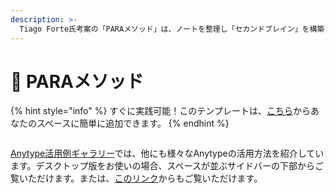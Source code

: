 ```yaml
---
description: >-
  Tiago Forte氏考案の「PARAメソッド」は、ノートを整理し「セカンドブレイン」を構築するための効果的な手法です。Anytypeでの実践方法と活用例をご紹介します。
---
```


# 🧠 PARAメソッド

{% hint style="info" %}
すぐに実践可能！このテンプレートは、[こちら](https://gallery.any.coop/?experience=para_lite)からあなたのスペースに簡単に追加できます。
{% endhint %}

<figure><img src="../../.gitbook/assets/screenshot-1.png" alt=""><figcaption></figcaption></figure>

[Anytype活用例ギャラリー](../advanced/community/any-experience-gallery.md)では、他にも様々なAnytypeの活用方法を紹介しています。デスクトップ版をお使いの場合、スペースが並ぶサイドバーの下部からご覧いただけます。または、[このリンク](https://gallery.any.coop/)からもご覧いただけます。
